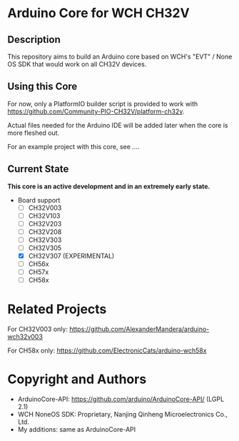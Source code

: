 # Arduino Core for WCH CH32V

## Description

This repository aims to build an Arduino core based on WCH's "EVT" / None OS SDK that would work on all CH32V devices.

## Using this Core

For now, only a PlatformIO builder script is provided to work with https://github.com/Community-PIO-CH32V/platform-ch32v.

Actual files needed for the Arduino IDE will be added later when the core is more fleshed out.

For an example project with this core, see ....

## Current State

**This core is an active development and in an extremely early state.**

* Board support
  - [ ] CH32V003
  - [ ] CH32V103
  - [ ] CH32V203
  - [ ] CH32V208
  - [ ] CH32V303
  - [ ] CH32V305
  - [X] CH32V307 (EXPERIMENTAL)
  - [ ] CH56x
  - [ ] CH57x
  - [ ] CH58x

# Related Projects

For CH32V003 only: https://github.com/AlexanderMandera/arduino-wch32v003

For CH58x only: https://github.com/ElectronicCats/arduino-wch58x

# Copyright and Authors

* ArduinoCore-API: https://github.com/arduino/ArduinoCore-API/ (LGPL 2.1)
* WCH NoneOS SDK: Proprietary, Nanjing Qinheng Microelectronics Co., Ltd.
* My additions: same as ArduinoCore-API